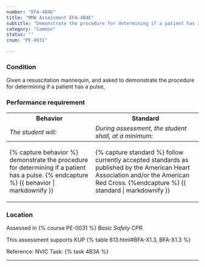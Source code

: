 ```yaml
---
number: "EFA-4B4E"
title: "MMA Assessment EFA-4B4E"
subtitle: "Demonstrate the procedure for determining if a patient has a pulse"
category: "Common"
status: ""
cnum: "PE-0031"

---
```

### Condition

Given a resuscitation mannequin, and asked to demonstrate the procedure for determining if a patient has a pulse,

### Performance requirement 

<table width='100%' class='Guidelines'>
 <thead>
 <tr>
     <th class='thirty'>Behavior</th>
     <th class='seventy'>Standard</th>
 </tr>
 <tr>
     <td><em>The student will:</em></td>
     <td><em>During assessment, the student shall, at a minimum:</em></td>
 </tr>
 </thead>
 <tbody>
 

<tr><td>

{% capture behavior %}
demonstrate the procedure for determining if a patient has a pulse.
{% endcapture %}
{{ behavior | markdownify }}

</td><td>

{% capture standard %}
follow currently accepted standards as published by the American Heart Association and/or the American Red Cross.
{%endcapture %}
{{ standard | markdownify }}

</td></tr>



 </tbody>
 </table>

### Location

Assessed in  {% course  PE-0031 %}  *Basic Safety CPR*.

This assessment supports KUP {% table 613.html#BFA-X1.3, BFA-X1.3 %}

Reference: NVIC Task: {% task 4B3A  %}

***

